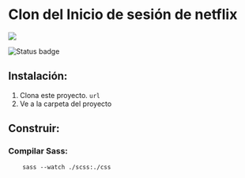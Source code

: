 # **Clon del Inicio de sesión de netflix**  
<img src="https://img.shields.io/badge/Netflix-E50914?style=for-the-badge&logo=netflix&logoColor=white">   

![Status badge](https://img.shields.io/badge/status-in%20progress-yellow) 

## **Instalación:**
1. Clona este proyecto.
     `url`
2. Ve a la carpeta del proyecto

## **Construir:**
 ### Compilar Sass:
        sass --watch ./scss:./css
